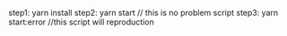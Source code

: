 step1: yarn install
step2: yarn start // this is no problem script
step3: yarn start:error //this script will reproduction